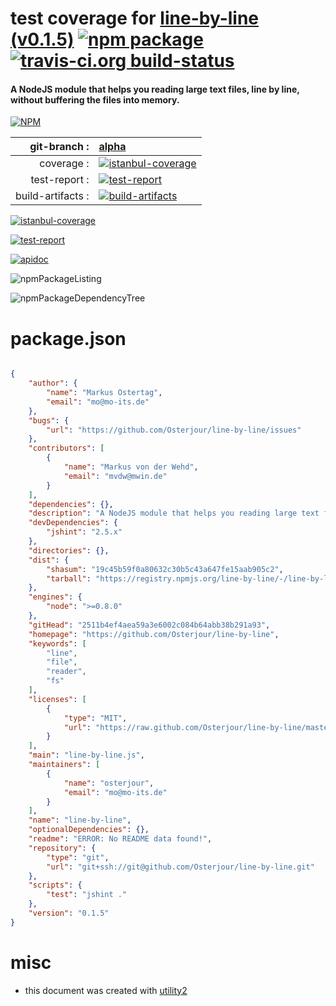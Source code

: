 # test coverage for  [line-by-line (v0.1.5)](https://github.com/Osterjour/line-by-line)  [![npm package](https://img.shields.io/npm/v/npmtest-line-by-line.svg?style=flat-square)](https://www.npmjs.org/package/npmtest-line-by-line) [![travis-ci.org build-status](https://api.travis-ci.org/npmtest/node-npmtest-line-by-line.svg)](https://travis-ci.org/npmtest/node-npmtest-line-by-line)
#### A NodeJS module that helps you reading large text files, line by line, without buffering the files into memory.

[![NPM](https://nodei.co/npm/line-by-line.png?downloads=true)](https://www.npmjs.com/package/line-by-line)

| git-branch : | [alpha](https://github.com/npmtest/node-npmtest-line-by-line/tree/alpha)|
|--:|:--|
| coverage : | [![istanbul-coverage](https://npmtest.github.io/node-npmtest-line-by-line/build/coverage.badge.svg)](https://npmtest.github.io/node-npmtest-line-by-line/build/coverage.html/index.html)|
| test-report : | [![test-report](https://npmtest.github.io/node-npmtest-line-by-line/build/test-report.badge.svg)](https://npmtest.github.io/node-npmtest-line-by-line/build/test-report.html)|
| build-artifacts : | [![build-artifacts](https://npmtest.github.io/node-npmtest-line-by-line/glyphicons_144_folder_open.png)](https://github.com/npmtest/node-npmtest-line-by-line/tree/gh-pages/build)|

[![istanbul-coverage](https://npmtest.github.io/node-npmtest-line-by-line/build/screenCapture.buildCustomOrg.browser.coverage.html.png)](https://npmtest.github.io/node-npmtest-line-by-line/build/coverage.html/index.html)

[![test-report](https://npmtest.github.io/node-npmtest-line-by-line/build/screenCapture.buildCustomOrg.browser.%252Fhome%252Ftravis%252Fbuild%252Fnpmtest%252Fnode-npmtest-line-by-line%252Ftmp%252Fbuild%252Ftest-report.html.png)](https://npmtest.github.io/node-npmtest-line-by-line/build/test-report.html)

[![apidoc](https://npmdoc.github.io/node-npmdoc-line-by-line/build/screenCapture.buildApidoc.browser.%252Fhome%252Ftravis%252Fbuild%252Fnpmdoc%252Fnode-npmdoc-line-by-line%252Ftmp%252Fbuild%252Fapidoc.html.png)](https://npmdoc.github.io/node-npmdoc-line-by-line/build/apidoc.html)

![npmPackageListing](https://npmtest.github.io/node-npmtest-line-by-line/build/screenCapture.npmPackageListing.svg)

![npmPackageDependencyTree](https://npmtest.github.io/node-npmtest-line-by-line/build/screenCapture.npmPackageDependencyTree.svg)



# package.json

```json

{
    "author": {
        "name": "Markus Ostertag",
        "email": "mo@mo-its.de"
    },
    "bugs": {
        "url": "https://github.com/Osterjour/line-by-line/issues"
    },
    "contributors": [
        {
            "name": "Markus von der Wehd",
            "email": "mvdw@mwin.de"
        }
    ],
    "dependencies": {},
    "description": "A NodeJS module that helps you reading large text files, line by line, without buffering the files into memory.",
    "devDependencies": {
        "jshint": "2.5.x"
    },
    "directories": {},
    "dist": {
        "shasum": "19c45b59f0a80632c30b5c43a647fe15aab905c2",
        "tarball": "https://registry.npmjs.org/line-by-line/-/line-by-line-0.1.5.tgz"
    },
    "engines": {
        "node": ">=0.8.0"
    },
    "gitHead": "2511b4ef4aea59a3e6002c084b64abb38b291a93",
    "homepage": "https://github.com/Osterjour/line-by-line",
    "keywords": [
        "line",
        "file",
        "reader",
        "fs"
    ],
    "licenses": [
        {
            "type": "MIT",
            "url": "https://raw.github.com/Osterjour/line-by-line/master/LICENSE.txt"
        }
    ],
    "main": "line-by-line.js",
    "maintainers": [
        {
            "name": "osterjour",
            "email": "mo@mo-its.de"
        }
    ],
    "name": "line-by-line",
    "optionalDependencies": {},
    "readme": "ERROR: No README data found!",
    "repository": {
        "type": "git",
        "url": "git+ssh://git@github.com/Osterjour/line-by-line.git"
    },
    "scripts": {
        "test": "jshint ."
    },
    "version": "0.1.5"
}
```



# misc
- this document was created with [utility2](https://github.com/kaizhu256/node-utility2)
